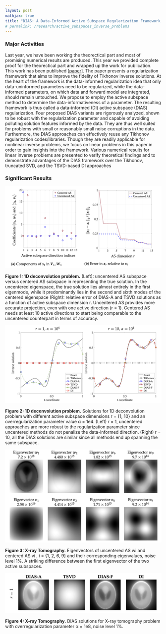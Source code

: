 ```yaml
---
layout: post
mathjax: true
title: "DIAS: A Data-Informed Active Subspace Regularization Framework for Inverse Problems"
# permalink: /research/active_subspaces_inverse_problems
---
```


### Major Activities 

Last year, we have been working the theorectical part and most of promising numerical results are produced. This year we provided complete proof for the theorectical part and wrapped up the work for publication. This work has been published [[paper](https://www.mdpi.com/2079-3197/10/3/38)]. The paper presents a regularization framework that aims to improve the fidelity of Tikhonov inverse solutions. At the heart of the framework is the data-informed regularization idea that only data-uninformed parameters need to be regularized, while the data-informed parameters, on which data and forward model are integrated, should remain untouched. We propose to employ the active subspace method to determine the data-informativeness of a parameter. The resulting framework is thus called a data-informed (DI) active subspace (DIAS) regularization. Four proposed DIAS variants are rigorously analyzed, shown to be robust with the regularization parameter and capable of avoiding polluting solution features informed by the data. They are thus well suited for problems with small or reasonably small noise corruptions in the data. Furthermore, the DIAS approaches can effectively reuse any Tikhonov regularization codes/libraries. Though they are readily applicable for nonlinear inverse problems, we focus on linear problems in this paper in order to gain insights into the framework. Various numerical results for linear inverse problems are presented to verify theoretical findings and to demonstrate advantages of the DIAS framework over the Tikhonov, truncated SVD, and the TSVD-based DI approaches


### Significant Results

<p align="center">
<img src="/assets/figures/hainguyen/DIAS_1.png">
<figcaption><b>Figure 1: 1D deconvolution problem.</b>  (Left): uncentered AS subspace versus centered AS subspace in representing the true solution. In the uncentered eigenspace, the true solution lies almost entirely in the first eigenmode, while it predominantly lies in the second and sixth modes of the centered eigenspace (Right): relative error of DIAS-A and TSVD solutions as a function of active subspace dimension r. Uncentered AS provides more accurate projection, even with one active direction (r = 1). Centered AS needs at least 10 active directions to start being comparable to the uncentered counterpart in terms of accuracy.</figcaption>
</p>


<p align="center">
<img src="/assets/figures/hainguyen/DIAS_2.png">
<figcaption><b>Figure 2: 1D deconvolution problem.</b> Solutions for 1D deconvolution problem with different active subspace dimensions r = {1, 10}
 and an overregularization parameter value α = 1e4. (Left) r = 1, uncentered approaches
are more robust to the regularization parameter since uncentered methods
do not penalize the data-informed direction. (Right) r = 10, all the DIAS
solutions are similar since all methods end up spanning the same subspace.</figcaption>
</p>



<p align="center">
<img src="/assets/figures/hainguyen/DIAS_3.png">
<figcaption><b>Figure 3: X-ray Tomography.</b> Eigenvectors of uncentered AS wi and centered AS vi
, i = {1, 2, 6, 9} and their corresponding eigenvalues, noise level 1%. A striking difference between the first
eigenvector of the two active subspaces.</figcaption>
</p>



<p align="center">
<img src="/assets/figures/hainguyen/DIAS_4.png">
<figcaption><b>Figure 4: X-ray Tomography.</b> DIAS solutions for X-ray tomography problem with overregularization parameter α = 1e8, noise level 1%.</figcaption>
</p>





